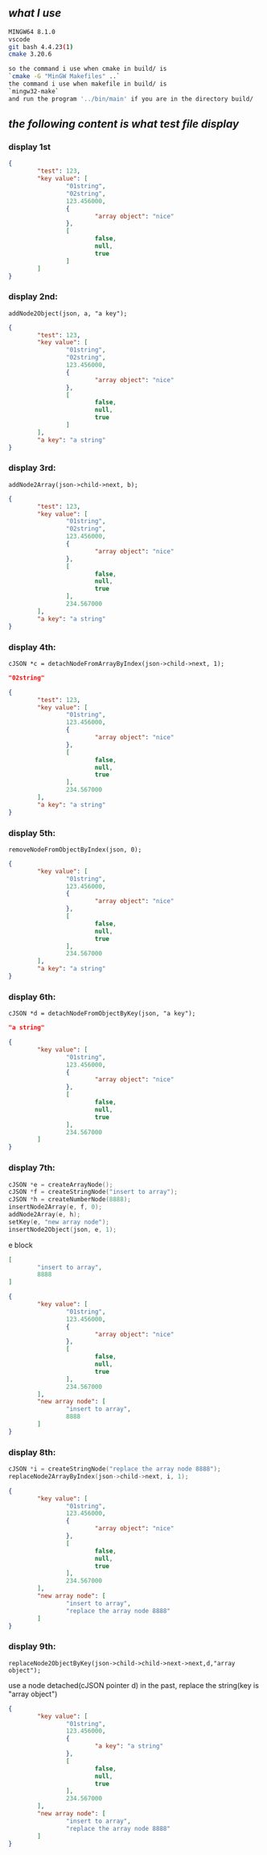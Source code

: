 ## *what I use*

```bash
MINGW64 8.1.0
vscode
git bash 4.4.23(1)
cmake 3.20.6

so the command i use when cmake in build/ is
`cmake -G "MinGW Makefiles" ..`
the command i use when makefile in build/ is 
`mingw32-make`
and run the program '../bin/main' if you are in the directory build/
```





## ***the following content is what test file display***

### display 1st

```json
{
        "test": 123,
        "key value": [
                "01string",
                "02string",
                123.456000,
                {
                        "array object": "nice"
                },
                [
                        false,
                        null,
                        true
                ]
        ]
}
```



### display 2nd: 

`addNode2Object(json, a, "a key");`

```json
{
        "test": 123,
        "key value": [
                "01string",
                "02string",
                123.456000,
                {
                        "array object": "nice"
                },
                [
                        false,
                        null,
                        true
                ]
        ],
        "a key": "a string"
}
```



### display 3rd:

`addNode2Array(json->child->next, b);`

```json
{
        "test": 123,
        "key value": [
                "01string",
                "02string",
                123.456000,
                {
                        "array object": "nice"
                },
                [
                        false,
                        null,
                        true
                ],
                234.567000
        ],
        "a key": "a string"
}
```

 

### display 4th:

`cJSON *c = detachNodeFromArrayByIndex(json->child->next, 1);`

```json
"02string"
```

```json
{
        "test": 123,
        "key value": [
                "01string",
                123.456000,
                {
                        "array object": "nice"
                },
                [
                        false,
                        null,
                        true
                ],
                234.567000
        ],
        "a key": "a string"
}
```



### display 5th:

`removeNodeFromObjectByIndex(json, 0);`

```json
{
        "key value": [
                "01string",
                123.456000,
                {
                        "array object": "nice"
                },
                [
                        false,
                        null,
                        true
                ],
                234.567000
        ],
        "a key": "a string"
}
```



### display 6th:

`cJSON *d = detachNodeFromObjectByKey(json, "a key");`

```json
"a string"
```

```json
{
        "key value": [
                "01string",
                123.456000,
                {
                        "array object": "nice"
                },
                [
                        false,
                        null,
                        true
                ],
                234.567000
        ]
}
```



### display 7th:

```c
cJSON *e = createArrayNode();
cJSON *f = createStringNode("insert to array");
cJSON *h = createNumberNode(8888);
insertNode2Array(e, f, 0);
addNode2Array(e, h);
setKey(e, "new array node");
insertNode2Object(json, e, 1);
```

e block

```json
[
        "insert to array",
        8888
]
```

```json
{
        "key value": [
                "01string",
                123.456000,
                {
                        "array object": "nice"
                },
                [
                        false,
                        null,
                        true
                ],
                234.567000
        ],
        "new array node": [
                "insert to array",
                8888
        ]
}
```



### display 8th:

```c
cJSON *i = createStringNode("replace the array node 8888");
replaceNode2ArrayByIndex(json->child->next, i, 1);
```

```json
{
        "key value": [
                "01string",
                123.456000,
                {
                        "array object": "nice"
                },
                [
                        false,
                        null,
                        true
                ],
                234.567000
        ],
        "new array node": [
                "insert to array",
                "replace the array node 8888"
        ]
}
```



### display 9th:

`replaceNode2ObjectByKey(json->child->child->next->next,d,"array object");`

use a node detached(cJSON pointer d) in the past, replace the string(key is "array object")

```json
{
        "key value": [
                "01string",
                123.456000,
                {
                        "a key": "a string"
                },
                [
                        false,
                        null,
                        true
                ],
                234.567000
        ],
        "new array node": [
                "insert to array",
                "replace the array node 8888"
        ]
}
```

